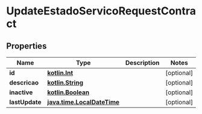 # UpdateEstadoServicoRequestContract

## Properties
Name | Type | Description | Notes
------------ | ------------- | ------------- | -------------
**id** | [**kotlin.Int**](.md) |  |  [optional]
**descricao** | [**kotlin.String**](.md) |  |  [optional]
**inactive** | [**kotlin.Boolean**](.md) |  |  [optional]
**lastUpdate** | [**java.time.LocalDateTime**](java.time.LocalDateTime.md) |  |  [optional]
